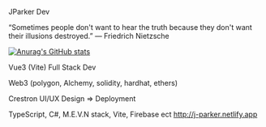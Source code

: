JParker Dev 

“Sometimes people don't want to hear the truth because they don't want their illusions destroyed.”
― Friedrich Nietzsche

[![Anurag's GitHub stats](https://github-readme-stats.vercel.app/api?username=pepe1776)](https://github.com/pepe1776/github-readme-stats)

Vue3 (Vite) Full Stack Dev

Web3 (polygon, Alchemy, solidity, hardhat, ethers)

Crestron UI/UX Design => Deployment

TypeScript, C#, M.E.V.N stack, Vite, Firebase ect
http://j-parker.netlify.app

